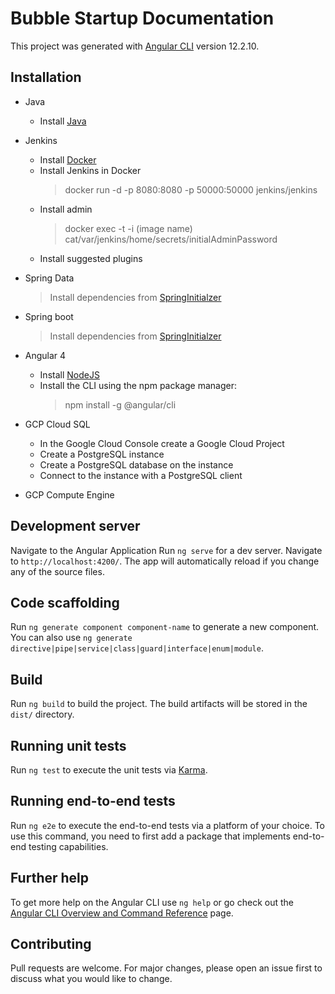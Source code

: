 # Bubble Startup Documentation



This project was generated with [Angular CLI](https://github.com/angular/angular-cli) version 12.2.10.



## Installation

* Java
   * Install [Java](https://www.java.com/en/download/manual.jsp)
* Jenkins
  * Install [Docker](http://docker.com)
  * Install Jenkins in Docker
     > docker run -d -p 8080:8080 -p 50000:50000 jenkins/jenkins
  * Install admin
     > docker exec -t -i (image name) cat/var/jenkins/home/secrets/initialAdminPassword
  * Install suggested plugins
  

* Spring Data
  > Install dependencies from [SpringInitialzer](https://start.spring.io/)
* Spring boot
  > Install dependencies from [SpringInitialzer](https://start.spring.io/)
* Angular 4
  * Install [NodeJS](https://nodejs.org/en/)
  * Install the CLI using the npm package manager:
     > npm install -g @angular/cli
* GCP Cloud SQL
   * In the Google Cloud Console create a Google Cloud Project
   * Create a PostgreSQL instance
   * Create a PostgreSQL database on the instance
   * Connect to the instance with a PostgreSQL client
* GCP Compute Engine

## Development server

Navigate to the Angular Application
Run `ng serve` for a dev server. Navigate to `http://localhost:4200/`. The app will automatically reload if you change any of the source files.

## Code scaffolding

Run `ng generate component component-name` to generate a new component. You can also use `ng generate directive|pipe|service|class|guard|interface|enum|module`.

## Build

Run `ng build` to build the project. The build artifacts will be stored in the `dist/` directory.

## Running unit tests

Run `ng test` to execute the unit tests via [Karma](https://karma-runner.github.io).

## Running end-to-end tests

Run `ng e2e` to execute the end-to-end tests via a platform of your choice. To use this command, you need to first add a package that implements end-to-end testing capabilities.

## Further help

To get more help on the Angular CLI use `ng help` or go check out the [Angular CLI Overview and Command Reference](https://angular.io/cli) page.

## Contributing
Pull requests are welcome. For major changes, please open an issue first to discuss what you would like to change.
